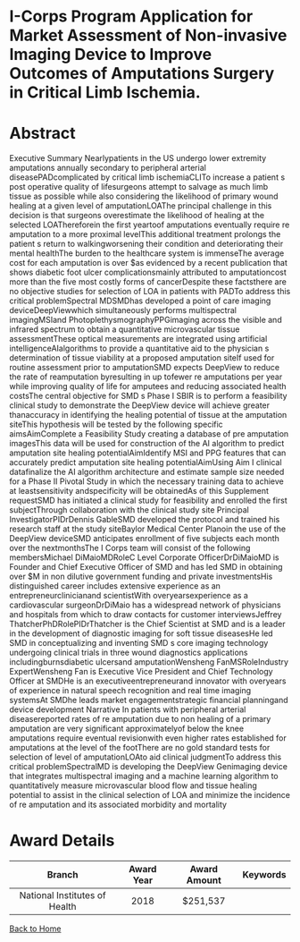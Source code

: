
I-Corps Program Application for Market Assessment of Non-invasive Imaging Device to Improve Outcomes of Amputations Surgery in Critical Limb Ischemia.
======================================================================================================================================================

# Abstract


Executive Summary Nearlypatients in the US undergo lower extremity amputations annually secondary to peripheral arterial diseasePADcomplicated by critical limb ischemiaCLITo increase a patient s post operative quality of lifesurgeons attempt to salvage as much limb tissue as possible while also considering the likelihood of primary wound healing at a given level of amputationLOAThe principal challenge in this decision is that surgeons overestimate the likelihood of healing at the selected LOAThereforein the first yeartoof amputations eventually require re amputation to a more proximal levelThis additional treatment prolongs the patient s return to walkingworsening their condition and deteriorating their mental healthThe burden to the healthcare system is immenseThe average cost for each amputation is over $as evidenced by a recent publication that shows diabetic foot ulcer complicationsmainly attributed to amputationcost more than the five most costly forms of cancerDespite these factsthere are no objective studies for selection of LOA in patients with PADTo address this critical problemSpectral MDSMDhas developed a point of care imaging deviceDeepViewwhich simultaneously performs multispectral imagingMSIand PhotoplethysmographyPPGimaging across the visible and infrared spectrum to obtain a quantitative microvascular tissue assessmentThese optical measurements are integrated using artificial intelligenceAIalgorithms to provide a quantitative aid to the physician s determination of tissue viability at a proposed amputation siteIf used for routine assessment prior to amputationSMD expects DeepView to reduce the rate of reamputation byresulting in up tofewer re amputations per year while improving quality of life for amputees and reducing associated health costsThe central objective for SMD s Phase I SBIR is to perform a feasibility clinical study to demonstrate the DeepView device will achieve greater thanaccuracy in identifying the healing potential of tissue at the amputation siteThis hypothesis will be tested by the following specific aimsAimComplete a Feasibility Study creating a database of pre amputation imagesThis data will be used for construction of the AI algorithm to predict amputation site healing potentialAimIdentify MSI and PPG features that can accurately predict amputation site healing potentialAimUsing Aim I clinical datafinalize the AI algorithm architecture and estimate sample size needed for a Phase II Pivotal Study in which the necessary training data to achieve at leastsensitivity andspecificity will be obtainedAs of this Supplement requestSMD has initiated a clinical study for feasibility and enrolled the first subjectThrough collaboration with the clinical study site Principal InvestigatorPIDrDennis GableSMD developed the protocol and trained his research staff at the study siteBaylor Medical Center Planoin the use of the DeepView deviceSMD anticipates enrollment of five subjects each month over the nextmonthsThe I Corps team will consist of the following membersMichael DiMaioMDRoleC Level Corporate OfficerDrDiMaioMD is Founder and Chief Executive Officer of SMD and has led SMD in obtaining over $M in non dilutive government funding and private investmentsHis distinguished career includes extensive experience as an entrepreneurclinicianand scientistWith overyearsexperience as a cardiovascular surgeonDrDiMaio has a widespread network of physicians and hospitals from which to draw contacts for customer interviewsJeffrey ThatcherPhDRolePIDrThatcher is the Chief Scientist at SMD and is a leader in the development of diagnostic imaging for soft tissue diseasesHe led SMD in conceptualizing and inventing SMD s core imaging technology undergoing clinical trials in three wound diagnostics applications includingburnsdiabetic ulcersand amputationWensheng FanMSRoleIndustry ExpertWensheng Fan is Executive Vice President and Chief Technology Officer at SMDHe is an executiveentrepreneurand innovator with overyears of experience in natural speech recognition and real time imaging systemsAt SMDhe leads market engagementstrategic financial planningand device development Narrative In patients with peripheral arterial diseasereported rates of re amputation due to non healing of a primary amputation are very significant approximatelyof below the knee amputations require eventual revisionwith even higher rates established for amputations at the level of the footThere are no gold standard tests for selection of level of amputationLOAto aid clinical judgmentTo address this critical problemSpectralMD is developing the DeepView Genimaging device that integrates multispectral imaging and a machine learning algorithm to quantitatively measure microvascular blood flow and tissue healing potential to assist in the clinical selection of LOA and minimize the incidence of re amputation and its associated morbidity and mortality  

# Award Details

|Branch|Award Year|Award Amount|Keywords|
| :---: | :---: | :---: | :---: |
|National Institutes of Health|2018|$251,537||
  
  


[Back to Home](https://github.com/chrischow/dod_sbir_awards#2450)